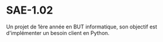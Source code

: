 # SAE-1.02
Un projet de 1ère année en BUT informatique, son objectif est d'implémenter un besoin client en Python.
